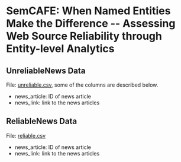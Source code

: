 # SemCAFE: When Named Entities Make the Difference -- Assessing Web Source Reliability through Entity-level Analytics

## UnreliableNews Data

File: [unreliable.csv](https://github.com/Gautamshahi/SemCAFE_anonymized/tree/main/unreliable.csv), some of the columns are described below.

- news_article: ID of news article
- news_link: link to the news articles

## ReliableNews Data

File: [reliable.csv](https://github.com/Gautamshahi/SemCAFE_anonymized/tree/main/reliable.csv)

- news_article: ID of news article
- news_link: link to the news articles
